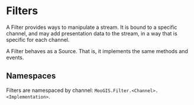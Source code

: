 Filters
=======

A Filter provides ways to manipulate a stream. It is bound to a specific channel, and may add presentation data to the stream, in a way that is specific for each channel.

A Filter behaves as a Source. That is, it implements the same methods and events.

Namespaces
----------

Filters are namespaced by channel: `MooGIS.Filter.<Channel>.<Implementation>`.
